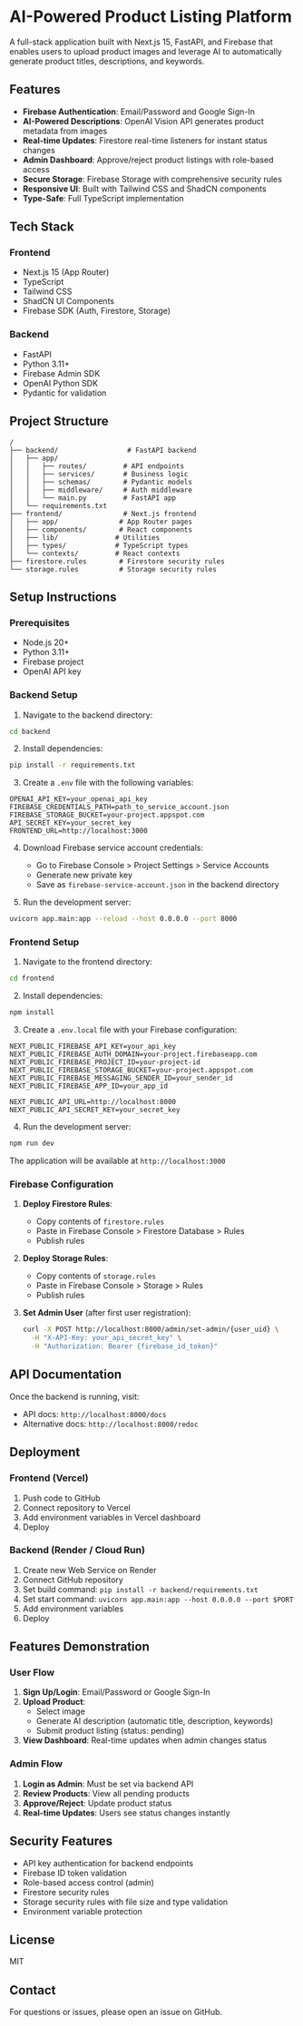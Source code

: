 # AI-Powered Product Listing Platform

A full-stack application built with Next.js 15, FastAPI, and Firebase that enables users to upload product images and leverage AI to automatically generate product titles, descriptions, and keywords.

## Features

- **Firebase Authentication**: Email/Password and Google Sign-In
- **AI-Powered Descriptions**: OpenAI Vision API generates product metadata from images
- **Real-time Updates**: Firestore real-time listeners for instant status changes
- **Admin Dashboard**: Approve/reject product listings with role-based access
- **Secure Storage**: Firebase Storage with comprehensive security rules
- **Responsive UI**: Built with Tailwind CSS and ShadCN components
- **Type-Safe**: Full TypeScript implementation

## Tech Stack

### Frontend
- Next.js 15 (App Router)
- TypeScript
- Tailwind CSS
- ShadCN UI Components
- Firebase SDK (Auth, Firestore, Storage)

### Backend
- FastAPI
- Python 3.11+
- Firebase Admin SDK
- OpenAI Python SDK
- Pydantic for validation

## Project Structure

```
/
├── backend/                 # FastAPI backend
│   ├── app/
│   │   ├── routes/         # API endpoints
│   │   ├── services/       # Business logic
│   │   ├── schemas/        # Pydantic models
│   │   ├── middleware/     # Auth middleware
│   │   └── main.py         # FastAPI app
│   └── requirements.txt
├── frontend/               # Next.js frontend
│   ├── app/               # App Router pages
│   ├── components/        # React components
│   ├── lib/              # Utilities
│   ├── types/            # TypeScript types
│   └── contexts/         # React contexts
├── firestore.rules        # Firestore security rules
└── storage.rules          # Storage security rules
```

## Setup Instructions

### Prerequisites
- Node.js 20+
- Python 3.11+
- Firebase project
- OpenAI API key

### Backend Setup

1. Navigate to the backend directory:
```bash
cd backend
```

2. Install dependencies:
```bash
pip install -r requirements.txt
```

3. Create a `.env` file with the following variables:
```env
OPENAI_API_KEY=your_openai_api_key
FIREBASE_CREDENTIALS_PATH=path_to_service_account.json
FIREBASE_STORAGE_BUCKET=your-project.appspot.com
API_SECRET_KEY=your_secret_key
FRONTEND_URL=http://localhost:3000
```

4. Download Firebase service account credentials:
   - Go to Firebase Console > Project Settings > Service Accounts
   - Generate new private key
   - Save as `firebase-service-account.json` in the backend directory

5. Run the development server:
```bash
uvicorn app.main:app --reload --host 0.0.0.0 --port 8000
```

### Frontend Setup

1. Navigate to the frontend directory:
```bash
cd frontend
```

2. Install dependencies:
```bash
npm install
```

3. Create a `.env.local` file with your Firebase configuration:
```env
NEXT_PUBLIC_FIREBASE_API_KEY=your_api_key
NEXT_PUBLIC_FIREBASE_AUTH_DOMAIN=your-project.firebaseapp.com
NEXT_PUBLIC_FIREBASE_PROJECT_ID=your-project-id
NEXT_PUBLIC_FIREBASE_STORAGE_BUCKET=your-project.appspot.com
NEXT_PUBLIC_FIREBASE_MESSAGING_SENDER_ID=your_sender_id
NEXT_PUBLIC_FIREBASE_APP_ID=your_app_id

NEXT_PUBLIC_API_URL=http://localhost:8000
NEXT_PUBLIC_API_SECRET_KEY=your_secret_key
```

4. Run the development server:
```bash
npm run dev
```

The application will be available at `http://localhost:3000`

### Firebase Configuration

1. **Deploy Firestore Rules**:
   - Copy contents of `firestore.rules`
   - Paste in Firebase Console > Firestore Database > Rules
   - Publish rules

2. **Deploy Storage Rules**:
   - Copy contents of `storage.rules`
   - Paste in Firebase Console > Storage > Rules
   - Publish rules

3. **Set Admin User** (after first user registration):
   ```bash
   curl -X POST http://localhost:8000/admin/set-admin/{user_uid} \
     -H "X-API-Key: your_api_secret_key" \
     -H "Authorization: Bearer {firebase_id_token}"
   ```

## API Documentation

Once the backend is running, visit:
- API docs: `http://localhost:8000/docs`
- Alternative docs: `http://localhost:8000/redoc`

## Deployment

### Frontend (Vercel)
1. Push code to GitHub
2. Connect repository to Vercel
3. Add environment variables in Vercel dashboard
4. Deploy

### Backend (Render / Cloud Run)
1. Create new Web Service on Render
2. Connect GitHub repository
3. Set build command: `pip install -r backend/requirements.txt`
4. Set start command: `uvicorn app.main:app --host 0.0.0.0 --port $PORT`
5. Add environment variables
6. Deploy

## Features Demonstration

### User Flow
1. **Sign Up/Login**: Email/Password or Google Sign-In
2. **Upload Product**: 
   - Select image
   - Generate AI description (automatic title, description, keywords)
   - Submit product listing (status: pending)
3. **View Dashboard**: Real-time updates when admin changes status

### Admin Flow
1. **Login as Admin**: Must be set via backend API
2. **Review Products**: View all pending products
3. **Approve/Reject**: Update product status
4. **Real-time Updates**: Users see status changes instantly

## Security Features

- API key authentication for backend endpoints
- Firebase ID token validation
- Role-based access control (admin)
- Firestore security rules
- Storage security rules with file size and type validation
- Environment variable protection

## License

MIT

## Contact

For questions or issues, please open an issue on GitHub.
